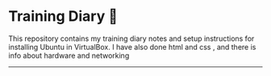 # Training Diary 📝

This repository contains my training diary notes and setup instructions for installing Ubuntu in VirtualBox.
I have also done html and css , 
and there is info about hardware and networking 

---


